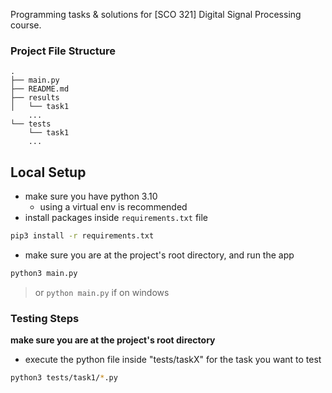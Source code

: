 Programming tasks & solutions for \[SCO 321\] Digital Signal Processing course.

### Project File Structure
```
.
├── main.py
├── README.md
├── results
│   └── task1
    ...
└── tests
    └── task1
    ...
```

## Local Setup
- make sure you have python 3.10
    - using a virtual env is recommended
- install packages inside `requirements.txt` file

```bash
pip3 install -r requirements.txt
```

- make sure you are at the project's root directory, and run the app

```bash
python3 main.py
```

> or `python main.py` if on windows

### Testing Steps
**make sure you are at the project's root directory**

- execute the python file inside "tests/taskX" for the task you want to test
```bash
python3 tests/task1/*.py
```